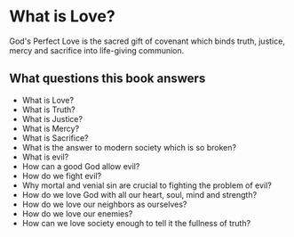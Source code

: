 # What is Love?

God's Perfect Love is the sacred gift of covenant which binds truth, justice, mercy and sacrifice into life-giving communion.

## What questions this book answers

- What is Love?
- What is Truth?
- What is Justice?
- What is Mercy?
- What is Sacrifice?
- What is the answer to modern society which is so broken?
- What is evil?
- How can a good God allow evil?
- How do we fight evil?
- Why mortal and venial sin are crucial to fighting the problem of evil?
- How do we love God with all our heart, soul, mind and strength?
- How do we love our neighbors as ourselves?
- How do we love our enemies?
- How can we love society enough to tell it the fullness of truth?
